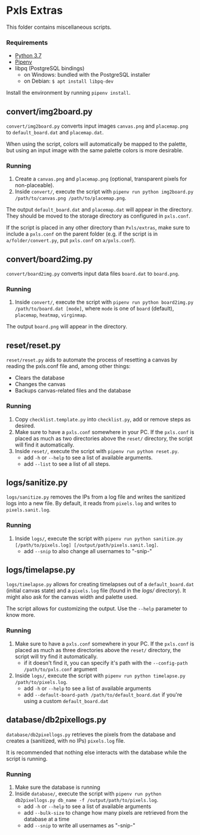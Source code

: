 # Pxls Extras

This folder contains miscellaneous scripts.

### Requirements

- [Python 3.7](https://www.python.org/)
- [Pipenv](https://pipenv.kennethreitz.org/en/latest/#install-pipenv-today)
- libpq (PostgreSQL bindings)
	- on Windows: bundled with the PostgreSQL installer
	- on Debian: `$ apt install libpq-dev`

Install the environment by running `pipenv install`.

## convert/img2board.py

`convert/img2board.py` converts input images `canvas.png` and `placemap.png` to `default_board.dat` and `placemap.dat`.

When using the script, colors will automatically be mapped to the palette, but using an input image with the same palette colors is more desirable.

### Running

1. Create a `canvas.png` and `placemap.png` (optional, transparent pixels for non-placeable).
2. Inside `convert/`, execute the script with `pipenv run python img2board.py /path/to/canvas.png /path/to/placemap.png`.

The output `default_board.dat` and `placemap.dat` will appear in the directory. They should be moved to the storage directory as configured in `pxls.conf`.

If the script is placed in any other directory than `Pxls/extras`, make sure to include a `pxls.conf` on the parent folder (e.g. if the script is in `a/folder/convert.py`, put `pxls.conf` on `a/pxls.conf`).


## convert/board2img.py

`convert/board2img.py` converts input data files `board.dat` to `board.png`.

### Running

1. Inside `convert/`, execute the script with `pipenv run python board2img.py /path/to/board.dat [mode]`, where `mode` is one of `board` (default), `placemap`, `heatmap`, `virginmap`.

The output `board.png` will appear in the directory.


## reset/reset.py

`reset/reset.py` aids to automate the process of resetting a canvas by reading the pxls.conf file and, among other things:
- Clears the database
- Changes the canvas
- Backups canvas-related files and the database

### Running

1. Copy `checklist.template.py` into `checklist.py`, add or remove steps as desired.
2. Make sure to have a `pxls.conf` somewhere in your PC. If the `pxls.conf` is placed as much as two directories above the `reset/` directory, the script will find it automatically.
3. Inside `reset/`, execute the script with `pipenv run python reset.py`.
	- add `-h` or `--help` to see a list of available arguments.
	- add `--list` to see a list of all steps.


## logs/sanitize.py

`logs/sanitize.py` removes the IPs from a log file and writes the sanitized logs into a new file.
By default, it reads from `pixels.log` and writes to `pixels.sanit.log`.

### Running

1. Inside `logs/`, execute the script with `pipenv run python sanitize.py [/path/to/pixels.log] [/output/path/pixels.sanit.log]`.
	- add `--snip` to also change all usernames to "-snip-"


## logs/timelapse.py

`logs/timelapse.py` allows for creating timelapses out of a `default_board.dat` (initial canvas state) and a `pixels.log` file (found in the _logs/_ directory).
It might also ask for the canvas width and palette used.

The script allows for customizing the output. Use the `--help` parameter to know more.

### Running

1. Make sure to have a `pxls.conf` somewhere in your PC. If the `pxls.conf` is placed as much as three directories above the `reset/` directory, the script will try find it automatically.
	- if it doesn't find it, you can specify it's path with the `--config-path /path/to/pxls.conf` argument
2. Inside `logs/`, execute the script with `pipenv run python timelapse.py /path/to/pixels.log`.
	- add `-h` or `--help` to see a list of available arguments
	- add `--default-board-path /path/to/default_board.dat` if you're using a custom `default_board.dat`

## database/db2pixellogs.py

`database/db2pixellogs.py` retrieves the pixels from the database and creates a (sanitized, with no IPs) `pixels.log` file.

It is recommended that nothing else interacts with the database while the script is running.

### Running

1. Make sure the database is running
2. Inside `database/`, execute the script with `pipenv run python db2pixellogs.py db_name -f /output/path/to/pixels.log`.
	- add `-h` or `--help` to see a list of available arguments
	- add `--bulk-size` to change how many pixels are retrieved from the database at a time
	- add `--snip` to write all usernames as "-snip-"
